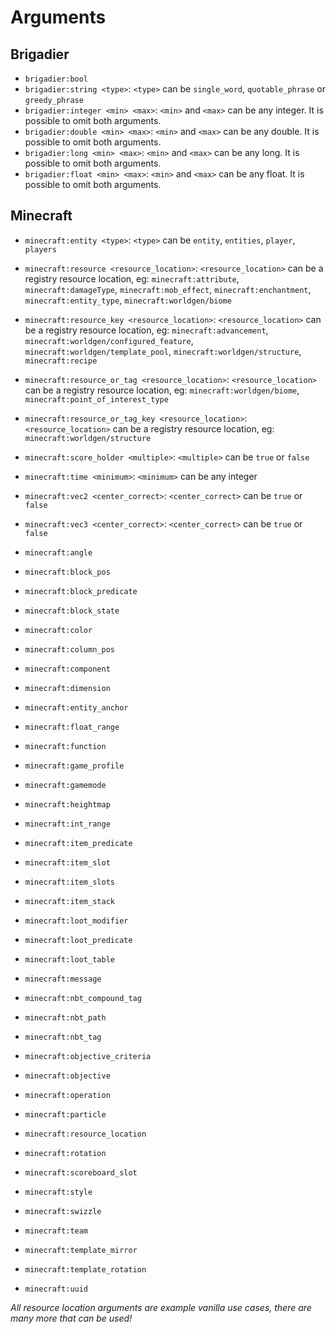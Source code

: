 # Arguments

## Brigadier

- `brigadier:bool`
- `brigadier:string <type>`: `<type>` can be `single_word`, `quotable_phrase` or `greedy_phrase`
- `brigadier:integer <min> <max>`: `<min>` and `<max>` can be any integer. It is possible to omit both arguments.
- `brigadier:double <min> <max>`: `<min>` and `<max>` can be any double. It is possible to omit both arguments.
- `brigadier:long <min> <max>`: `<min>` and `<max>` can be any long. It is possible to omit both arguments.
- `brigadier:float <min> <max>`: `<min>` and `<max>` can be any float. It is possible to omit both arguments.

## Minecraft

- `minecraft:entity <type>`: `<type>` can be `entity`, `entities`, `player`, `players`
- `minecraft:resource <resource_location>`: `<resource_location>` can be a registry resource location, eg: `minecraft:attribute`, `minecraft:damageType`, `minecraft:mob_effect`, `minecraft:enchantment`, `minecraft:entity_type`, `minecraft:worldgen/biome`
- `minecraft:resource_key <resource_location>`: `<resource_location>` can be a registry resource location, eg: `minecraft:advancement`, `minecraft:worldgen/configured_feature`, `minecraft:worldgen/template_pool`, `minecraft:worldgen/structure`, `minecraft:recipe`
- `minecraft:resource_or_tag <resource_location>`: `<resource_location>` can be a registry resource location, eg: `minecraft:worldgen/biome`, `minecraft:point_of_interest_type`
- `minecraft:resource_or_tag_key <resource_location>`: `<resource_location>` can be a registry resource location, eg: `minecraft:worldgen/structure`
- `minecraft:score_holder <multiple>`: `<multiple>` can be `true` or `false`
- `minecraft:time <minimum>`: `<minimum>` can be any integer
- `minecraft:vec2 <center_correct>`: `<center_correct>` can be `true` or `false`
- `minecraft:vec3 <center_correct>`: `<center_correct>` can be `true` or `false`

- `minecraft:angle`
- `minecraft:block_pos`
- `minecraft:block_predicate`
- `minecraft:block_state`
- `minecraft:color`
- `minecraft:column_pos`
- `minecraft:component`
- `minecraft:dimension`
- `minecraft:entity_anchor`
- `minecraft:float_range`
- `minecraft:function`
- `minecraft:game_profile`
- `minecraft:gamemode`
- `minecraft:heightmap`
- `minecraft:int_range`
- `minecraft:item_predicate`
- `minecraft:item_slot`
- `minecraft:item_slots`
- `minecraft:item_stack`
- `minecraft:loot_modifier`
- `minecraft:loot_predicate`
- `minecraft:loot_table`
- `minecraft:message`
- `minecraft:nbt_compound_tag`
- `minecraft:nbt_path`
- `minecraft:nbt_tag`
- `minecraft:objective_criteria`
- `minecraft:objective`
- `minecraft:operation`
- `minecraft:particle`
- `minecraft:resource_location`
- `minecraft:rotation`
- `minecraft:scoreboard_slot`
- `minecraft:style`
- `minecraft:swizzle`
- `minecraft:team`
- `minecraft:template_mirror`
- `minecraft:template_rotation`
- `minecraft:uuid`

*All resource location arguments are example vanilla use cases, there are many more that can be used!*